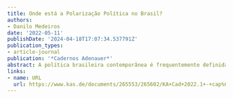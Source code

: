 ```yaml
---
title: Onde está a Polarização Política no Brasil?
authors:
- Danilo Medeiros
date: '2022-05-11'
publishDate: '2024-04-18T17:07:34.537791Z'
publication_types:
- article-journal
publication: '*Cadernos Adenauer*'
abstract: A política brasileira contemporânea é frequentemente definida por acadêmicos, jornalistas, comentaristas e público geral como “polarizada”. A associação com algum tipo de crise e disfuncionalidade é clara e também está presente na descrição de outras democracias. Mas do que exatamente se trata a polarização política? Está acontecendo apenas com o eleitorado ou também com partidos e parlamentares? Como esse fenômeno se desenvolveu no Brasil e em outros países? 
links:
- name: URL
  url: https://www.kas.de/documents/265553/265602/KA+Cad+2022.1+-+cap%C3%ADtulo+2+vf.pdf/d8e32c39-db5a-9695-b931-c362e92686d7?t=1652375381805
---
```

